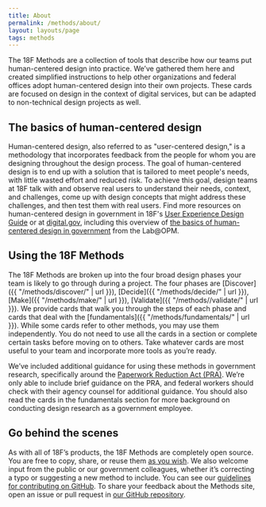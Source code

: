 ```yaml
---
title: About
permalink: /methods/about/
layout: layouts/page
tags: methods
---
```


The 18F Methods are a collection of tools that describe how our teams put human-centered design into practice. We’ve gathered them here and created simplified instructions to help other organizations and federal offices adopt human-centered design into their own projects. These cards are focused on design in the context of digital services, but can be adapted to non-technical design projects as well.

## The basics of human-centered design
Human-centered design, also referred to as "user-centered design," is a methodology that incorporates feedback from the people for whom you are designing throughout the design process. The goal of human-centered design is to end up with a solution that is tailored to meet people's needs, with little wasted effort and reduced risk. To achieve this goal, design teams at 18F talk with and observe real users to understand their needs, context, and challenges, come up with design concepts that might address these challenges, and then test them with real users. Find more resources on human-centered design in government in 18F's [User Experience Design Guide](https://guides.18f.gov/ux-guide/) or at [digital.gov](https://digital.gov/topics/design/), including this overview of [the basics of human-centered design in government](https://www.youtube.com/watch?v=DGDCd2ELpok) from the Lab@OPM.

## Using the 18F Methods
The 18F Methods are broken up into the four broad design phases your team is likely to go through during a project. The four phases are [Discover]({{ "/methods/discover/" | url }}), [Decide]({{ "/methods/decide/" | url }}), [Make]({{ "/methods/make/" | url }}), [Validate]({{ "/methods//validate/" | url }}). We provide cards that walk you through the steps of each phase and cards that deal with the [fundamentals]({{ "/methods/fundamentals/" | url }}). While some cards refer to other methods, you may use them independently. You do not need to use all the cards in a section or complete certain tasks before moving on to others. Take whatever cards are most useful to your team and incorporate more tools as you’re ready.

We’ve included additional guidance for using these methods in government research, specifically around the [Paperwork Reduction Act (PRA)](https://www.opm.gov/about-us/open-government/digital-government-strategy/fitara/paperwork-reduction-act-guide.pdf). We’re only able to include brief guidance on the PRA, and federal workers should check with their agency counsel for additional guidance. You should also read the cards in the fundamentals section for more background on conducting design research as a government employee.

## Go behind the scenes
As with all of 18F’s products, the 18F Methods are completely open source. You are free to copy, share, or reuse them [as you wish](https://github.com/18F/methods/blob/staging/LICENSE.md). We also welcome input from the public or our government colleagues, whether it’s correcting a typo or suggesting a new method to include. You can see our [guidelines for contributing on GitHub](https://github.com/18F/guides/blob/main/CONTRIBUTING.md). To share your feedback about the Methods site, open an issue or pull request in [our GitHub repository](https://github.com/18F/guides).
